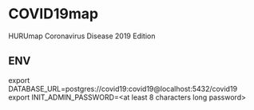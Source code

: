 # COVID19map
HURUmap Coronavirus Disease 2019 Edition


## ENV

export DATABASE_URL=postgres://covid19:covid19@localhost:5432/covid19
export INIT_ADMIN_PASSWORD=<at least 8 characters long password>